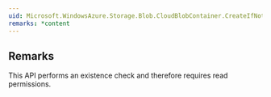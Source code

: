 ```yaml
---  
uid: Microsoft.WindowsAzure.Storage.Blob.CloudBlobContainer.CreateIfNotExists(Microsoft.WindowsAzure.Storage.Blob.BlobRequestOptions,Microsoft.WindowsAzure.Storage.OperationContext)  
remarks: *content  
---  
```

  
## Remarks  
 This API performs an existence check and therefore requires read permissions.